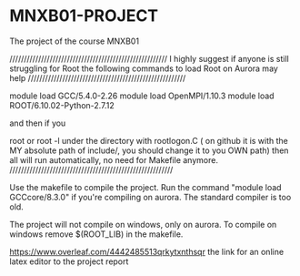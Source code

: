 # MNXB01-PROJECT
The project of the course MNXB01

///////////////////////////////////////////////////////
I highly suggest if anyone is still struggling for Root
the following commands to load Root on Aurora may help
///////////////////////////////////////////////////////

module load GCC/5.4.0-2.26
module load OpenMPI/1.10.3
module load ROOT/6.10.02-Python-2.7.12

and then if you 

root  or  root -l 
under the directory with rootlogon.C ( on github it is with the MY absolute path of include/, you should change it to you OWN path)
then all will run automatically, no need for Makefile anymore.
/////////////////////////////////////////////////////////


Use the makefile to compile the project.
Run the command "module load GCCcore/8.3.0" if you're compiling on aurora.
The standard compiler is too old.

The project will not compile on windows, only on aurora.
To compile on windows remove $(ROOT_LIB) in the makefile.

https://www.overleaf.com/4442485513qrkytxnthsqr
the link for an online latex editor to the project report





